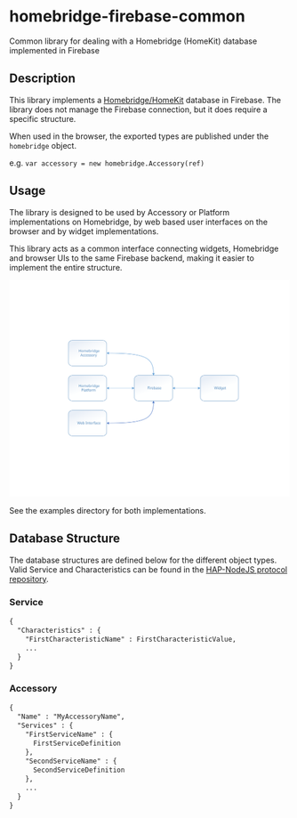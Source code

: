# homebridge-firebase-common
Common library for dealing with a Homebridge (HomeKit) database implemented in Firebase

## Description

This library implements a [Homebridge/HomeKit](https://github.com/nfarina/homebridge) 
database in Firebase. The library does not manage the Firebase connection, but it does 
require a specific structure.

When used in the browser, the exported types are published under the ```homebridge``` object.

e.g. ```var accessory = new homebridge.Accessory(ref)```

## Usage

The library is designed to be used by Accessory or Platform implementations on Homebridge, 
by web based user interfaces on the browser and by widget implementations.

This library acts as a common interface connecting widgets, Homebridge and browser UIs to 
the same Firebase backend, making it easier to implement the entire structure.

![Overview](https://github.com/mlaanderson/homebridge-firebase-common/blob/master/concept_diagram.svg)

See the examples directory for both implementations.

## Database Structure
The database structures are defined below for the different object types. Valid Service
and Characteristics can be found in the [HAP-NodeJS protocol repository](https://github.com/KhaosT/HAP-NodeJS/blob/master/lib/gen/HomeKitTypes.js).

### Service
```
{
  "Characteristics" : {
    "FirstCharacteristicName" : FirstCharacteristicValue,
    ...
  }
}
```

### Accessory
```
{
  "Name" : "MyAccessoryName",
  "Services" : {
    "FirstServiceName" : {
      FirstServiceDefinition
    },
    "SecondServiceName" : {
      SecondServiceDefinition
    },
    ...
  }
}
```
